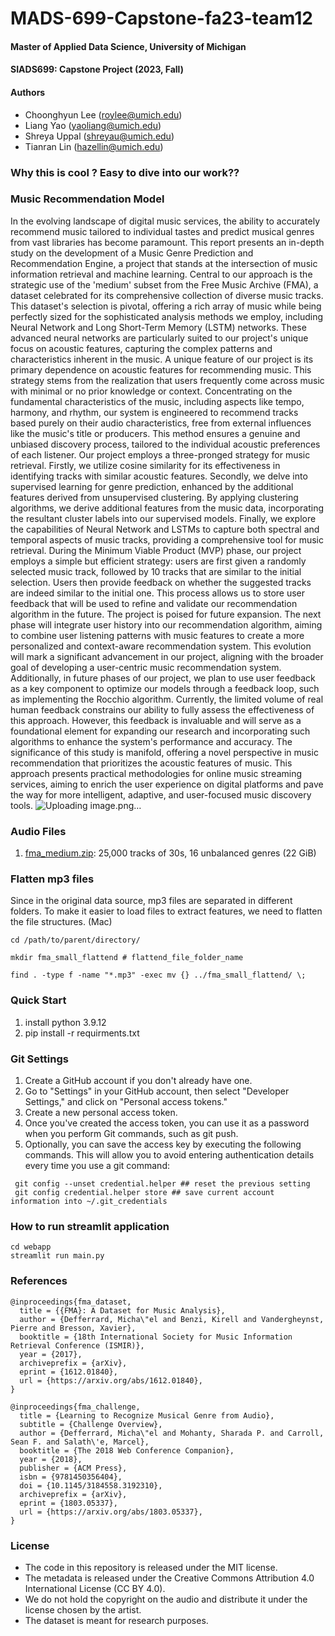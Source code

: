# MADS-699-Capstone-fa23-team12
#### Master of Applied Data Science, University of Michigan
#### SIADS699: Capstone Project (2023, Fall)
#### Authors
  * Choonghyun Lee (roylee@umich.edu)
  * Liang Yao (yaoliang@umich.edu)
  * Shreya Uppal (shreyau@umich.edu)
  * Tianran Lin (hazellin@umich.edu)

### Why this is cool ? Easy to dive into our work??

### Music Recommendation Model
In the evolving landscape of digital music services, the ability to accurately recommend music tailored to individual tastes and predict musical genres from vast libraries has become paramount. This report presents an in-depth study on the development of a Music Genre Prediction and Recommendation Engine, a project that stands at the intersection of music information retrieval and machine learning. 
Central to our approach is the strategic use of the 'medium' subset from the Free Music Archive (FMA), a dataset celebrated for its comprehensive collection of diverse music tracks. This dataset's selection is pivotal, offering a rich array of music while being perfectly sized for the sophisticated analysis methods we employ, including Neural Network and Long Short-Term Memory (LSTM) networks. These advanced neural networks are particularly suited to our project's unique focus on acoustic features, capturing the complex patterns and characteristics inherent in the music.
A unique feature of our project is its primary dependence on acoustic features for recommending music. This strategy stems from the realization that users frequently come across music with minimal or no prior knowledge or context. Concentrating on the fundamental characteristics of the music, including aspects like tempo, harmony, and rhythm, our system is engineered to recommend tracks based purely on their audio characteristics, free from external influences like the music's title or producers. This method ensures a genuine and unbiased discovery process, tailored to the individual acoustic preferences of each listener.
Our project employs a three-pronged strategy for music retrieval. Firstly, we utilize cosine similarity for its effectiveness in identifying tracks with similar acoustic features. Secondly, we delve into supervised learning for genre prediction, enhanced by the additional features derived from unsupervised clustering. By applying clustering algorithms, we derive additional features from the music data, incorporating the resultant cluster labels into our supervised models. Finally, we explore the capabilities of Neural Network and LSTMs to capture both spectral and temporal aspects of music tracks, providing a comprehensive tool for music retrieval.
During the Minimum Viable Product (MVP) phase, our project employs a simple but efficient strategy: users are first given a randomly selected music track, followed by 10 tracks that are similar to the initial selection. Users then provide feedback on whether the suggested tracks are indeed similar to the initial one. This process allows us to store user feedback that will be used to refine and validate our recommendation algorithm in the future.
The project is poised for future expansion. The next phase will integrate user history into our recommendation algorithm, aiming to combine user listening patterns with music features to create a more personalized and context-aware recommendation system. This evolution will mark a significant advancement in our project, aligning with the broader goal of developing a user-centric music recommendation system. 
Additionally, in future phases of our project, we plan to use user feedback as a key component to optimize our models through a feedback loop, such as implementing the Rocchio algorithm. Currently, the limited volume of real human feedback constrains our ability to fully assess the effectiveness of this approach. However, this feedback is invaluable and will serve as a foundational element for expanding our research and incorporating such algorithms to enhance the system's performance and accuracy.
The significance of this study is manifold, offering a novel perspective in music recommendation that prioritizes the acoustic features of music. This approach presents practical methodologies for online music streaming services, aiming to enrich the user experience on digital platforms and pave the way for more intelligent, adaptive, and user-focused music discovery tools.
![Uploading image.png…]()


### Audio Files
1. [fma_medium.zip](https://os.unil.cloud.switch.ch/fma/fma_medium.zip):  25,000 tracks of 30s, 16 unbalanced genres (22 GiB)

### Flatten mp3 files
Since in the original data source, mp3 files are separated in different folders. To make it easier to load files to extract features, we need to flatten the file structures. (Mac)

```
cd /path/to/parent/directory/
```

```
mkdir fma_small_flattend # flattend_file_folder_name 
```

```
find . -type f -name "*.mp3" -exec mv {} ../fma_small_flattend/ \;
```

### Quick Start
1. install python 3.9.12
2. pip install -r requirments.txt

### Git Settings
1. Create a GitHub account if you don't already have one.
2. Go to "Settings" in your GitHub account, then select "Developer Settings," and click on "Personal access tokens."
3. Create a new personal access token.
4. Once you've created the access token, you can use it as a password when you perform Git commands, such as git push.
5. Optionally, you can save the access key by executing the following commands. This will allow you to avoid entering authentication details every time you use a git command:
```
 git config --unset credential.helper ## reset the previous setting
 git config credential.helper store ## save current account information into ~/.git_credentials
```

### How to run streamlit application
```
cd webapp
streamlit run main.py
```

### References
```
@inproceedings{fma_dataset,
  title = {{FMA}: A Dataset for Music Analysis},
  author = {Defferrard, Micha\"el and Benzi, Kirell and Vandergheynst, Pierre and Bresson, Xavier},
  booktitle = {18th International Society for Music Information Retrieval Conference (ISMIR)},
  year = {2017},
  archiveprefix = {arXiv},
  eprint = {1612.01840},
  url = {https://arxiv.org/abs/1612.01840},
}
```

```
@inproceedings{fma_challenge,
  title = {Learning to Recognize Musical Genre from Audio},
  subtitle = {Challenge Overview},
  author = {Defferrard, Micha\"el and Mohanty, Sharada P. and Carroll, Sean F. and Salath\'e, Marcel},
  booktitle = {The 2018 Web Conference Companion},
  year = {2018},
  publisher = {ACM Press},
  isbn = {9781450356404},
  doi = {10.1145/3184558.3192310},
  archiveprefix = {arXiv},
  eprint = {1803.05337},
  url = {https://arxiv.org/abs/1803.05337},
}
```

### License
* The code in this repository is released under the MIT license.
* The metadata is released under the Creative Commons Attribution 4.0 International License (CC BY 4.0).
* We do not hold the copyright on the audio and distribute it under the license chosen by the artist.
* The dataset is meant for research purposes.
